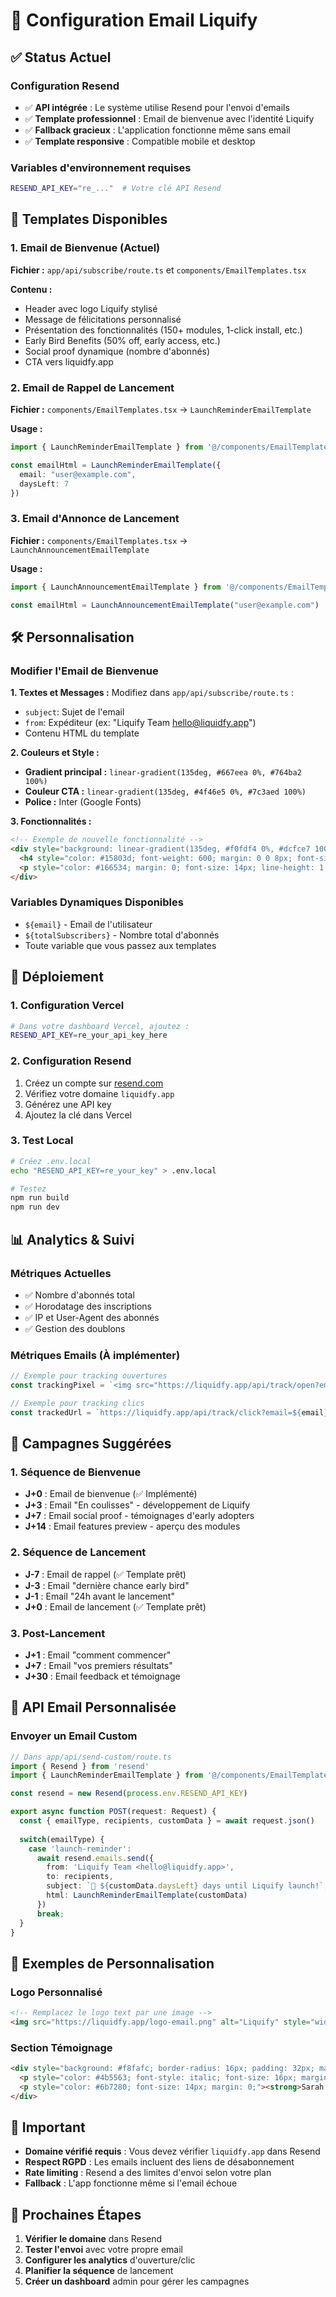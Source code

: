 # 📧 Configuration Email Liquify

## ✅ Status Actuel

### Configuration Resend
- ✅ **API intégrée** : Le système utilise Resend pour l'envoi d'emails
- ✅ **Template professionnel** : Email de bienvenue avec l'identité Liquify
- ✅ **Fallback gracieux** : L'application fonctionne même sans email
- ✅ **Template responsive** : Compatible mobile et desktop

### Variables d'environnement requises
```bash
RESEND_API_KEY="re_..."  # Votre clé API Resend
```

## 🎨 Templates Disponibles

### 1. Email de Bienvenue (Actuel)
**Fichier :** `app/api/subscribe/route.ts` et `components/EmailTemplates.tsx`

**Contenu :**
- Header avec logo Liquify stylisé
- Message de félicitations personnalisé
- Présentation des fonctionnalités (150+ modules, 1-click install, etc.)
- Early Bird Benefits (50% off, early access, etc.)
- Social proof dynamique (nombre d'abonnés)
- CTA vers liquidfy.app

### 2. Email de Rappel de Lancement
**Fichier :** `components/EmailTemplates.tsx` → `LaunchReminderEmailTemplate`

**Usage :**
```typescript
import { LaunchReminderEmailTemplate } from '@/components/EmailTemplates'

const emailHtml = LaunchReminderEmailTemplate({ 
  email: "user@example.com", 
  daysLeft: 7 
})
```

### 3. Email d'Annonce de Lancement
**Fichier :** `components/EmailTemplates.tsx` → `LaunchAnnouncementEmailTemplate`

**Usage :**
```typescript
import { LaunchAnnouncementEmailTemplate } from '@/components/EmailTemplates'

const emailHtml = LaunchAnnouncementEmailTemplate("user@example.com")
```

## 🛠️ Personnalisation

### Modifier l'Email de Bienvenue

**1. Textes et Messages :**
Modifiez dans `app/api/subscribe/route.ts` :
- `subject`: Sujet de l'email
- `from`: Expéditeur (ex: "Liquify Team <hello@liquidfy.app>")
- Contenu HTML du template

**2. Couleurs et Style :**
- **Gradient principal :** `linear-gradient(135deg, #667eea 0%, #764ba2 100%)`
- **Couleur CTA :** `linear-gradient(135deg, #4f46e5 0%, #7c3aed 100%)`
- **Police :** Inter (Google Fonts)

**3. Fonctionnalités :**
```html
<!-- Exemple de nouvelle fonctionnalité -->
<div style="background: linear-gradient(135deg, #f0fdf4 0%, #dcfce7 100%); border-radius: 12px; padding: 20px; border-left: 4px solid #22c55e;">
  <h4 style="color: #15803d; font-weight: 600; margin: 0 0 8px; font-size: 16px;">🆕 Nouvelle Fonctionnalité</h4>
  <p style="color: #166534; margin: 0; font-size: 14px; line-height: 1.5;">Description de votre nouvelle fonctionnalité</p>
</div>
```

### Variables Dynamiques Disponibles

- `${email}` - Email de l'utilisateur
- `${totalSubscribers}` - Nombre total d'abonnés
- Toute variable que vous passez aux templates

## 🚀 Déploiement

### 1. Configuration Vercel
```bash
# Dans votre dashboard Vercel, ajoutez :
RESEND_API_KEY=re_your_api_key_here
```

### 2. Configuration Resend
1. Créez un compte sur [resend.com](https://resend.com)
2. Vérifiez votre domaine `liquidfy.app`
3. Générez une API key
4. Ajoutez la clé dans Vercel

### 3. Test Local
```bash
# Créez .env.local
echo "RESEND_API_KEY=re_your_key" > .env.local

# Testez
npm run build
npm run dev
```

## 📊 Analytics & Suivi

### Métriques Actuelles
- ✅ Nombre d'abonnés total
- ✅ Horodatage des inscriptions
- ✅ IP et User-Agent des abonnés
- ✅ Gestion des doublons

### Métriques Emails (À implémenter)
```typescript
// Exemple pour tracking ouvertures
const trackingPixel = `<img src="https://liquidfy.app/api/track/open?email=${email}&campaign=welcome" style="width:1px;height:1px;" alt="" />`;

// Exemple pour tracking clics
const trackedUrl = `https://liquidfy.app/api/track/click?email=${email}&url=https://liquidfy.app&campaign=welcome`;
```

## 🎯 Campagnes Suggérées

### 1. Séquence de Bienvenue
- **J+0** : Email de bienvenue (✅ Implémenté)
- **J+3** : Email "En coulisses" - développement de Liquify
- **J+7** : Email social proof - témoignages d'early adopters
- **J+14** : Email features preview - aperçu des modules

### 2. Séquence de Lancement
- **J-7** : Email de rappel (✅ Template prêt)
- **J-3** : Email "dernière chance early bird"
- **J-1** : Email "24h avant le lancement"
- **J+0** : Email de lancement (✅ Template prêt)

### 3. Post-Lancement
- **J+1** : Email "comment commencer"
- **J+7** : Email "vos premiers résultats"
- **J+30** : Email feedback et témoignage

## 🔧 API Email Personnalisée

### Envoyer un Email Custom
```typescript
// Dans app/api/send-custom/route.ts
import { Resend } from 'resend'
import { LaunchReminderEmailTemplate } from '@/components/EmailTemplates'

const resend = new Resend(process.env.RESEND_API_KEY)

export async function POST(request: Request) {
  const { emailType, recipients, customData } = await request.json()
  
  switch(emailType) {
    case 'launch-reminder':
      await resend.emails.send({
        from: 'Liquify Team <hello@liquidfy.app>',
        to: recipients,
        subject: `🚨 ${customData.daysLeft} days until Liquify launch!`,
        html: LaunchReminderEmailTemplate(customData)
      })
      break;
  }
}
```

## 🎨 Exemples de Personnalisation

### Logo Personnalisé
```html
<!-- Remplacez le logo text par une image -->
<img src="https://liquidfy.app/logo-email.png" alt="Liquify" style="width: 80px; height: 80px; border-radius: 20px;" />
```

### Section Témoignage
```html
<div style="background: #f8fafc; border-radius: 16px; padding: 32px; margin: 32px 0; text-align: center; border-left: 4px solid #4f46e5;">
  <p style="color: #4b5563; font-style: italic; font-size: 16px; margin: 0 0 16px;">"Liquify a transformé notre e-commerce. +40% de conversions en 2 semaines!"</p>
  <p style="color: #6b7280; font-size: 14px; margin: 0;"><strong>Sarah Johnson</strong> - CEO, EcoStore</p>
</div>
```

## 🚨 Important

- **Domaine vérifié requis** : Vous devez vérifier `liquidfy.app` dans Resend
- **Respect RGPD** : Les emails incluent des liens de désabonnement
- **Rate limiting** : Resend a des limites d'envoi selon votre plan
- **Fallback** : L'app fonctionne même si l'email échoue

## 🔄 Prochaines Étapes

1. **Vérifier le domaine** dans Resend
2. **Tester l'envoi** avec votre propre email
3. **Configurer les analytics** d'ouverture/clic
4. **Planifier la séquence** de lancement
5. **Créer un dashboard** admin pour gérer les campagnes 